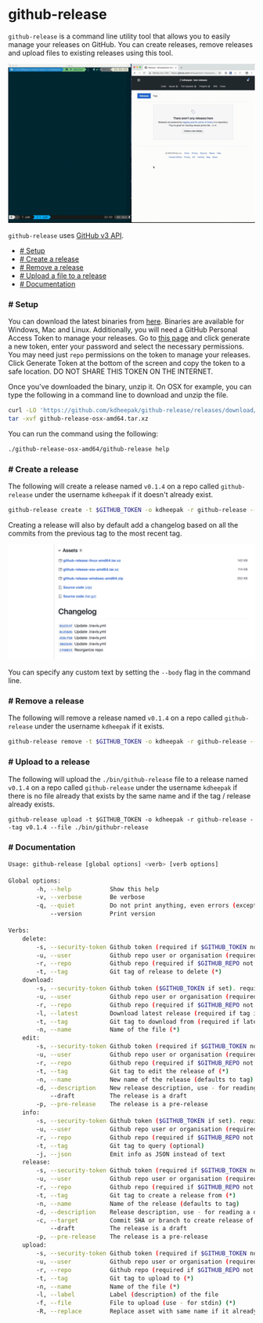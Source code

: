 # github-release

`github-release` is a command line utility tool that allows you to easily manage your releases on GitHub.
You can create releases, remove releases and upload files to existing releases using this tool.

![](./img/github-release.gif)

`github-release` uses [GitHub v3 API](http://developer.github.com/v3/repos/releases).

- [# Setup](#-setup)
- [# Create a release](#-create-a-release)
- [# Remove a release](#-remove-a-release)
- [# Upload a file to a release](#-upload-to-a-release)
- [# Documentation](#-documentation)

### # Setup

You can download the latest binaries from [here](https://github.com/kdheepak/github-release/releases). Binaries are available for Windows, Mac and Linux.
Additionally, you will need a GitHub Personal Access Token to manage your releases.
Go to [this page](https://github.com/settings/tokens) and click generate a new token, enter your password and select the necessary permissions. You may need just `repo` permissions on the token to manage your releases. Click Generate Token at the bottom of the screen and copy the token to a safe location. DO NOT SHARE THIS TOKEN ON THE INTERNET.

Once you've downloaded the binary, unzip it. On OSX for example, you can type the following in a command line to download and unzip the file.

```bash
curl -LO 'https://github.com/kdheepak/github-release/releases/download/v0.1.4/github-release-osx-amd64.tar.xz'
tar -xvf github-release-osx-amd64.tar.xz
```

You can run the command using the following:

```bash
./github-release-osx-amd64/github-release help
```

### # Create a release

The following will create a release named `v0.1.4` on a repo called `github-release` under the username `kdheepak` if it doesn't already exist.

```bash
github-release create -t $GITHUB_TOKEN -o kdheepak -r github-release --tag v0.1.4
```

Creating a release will also by default add a changelog based on all the commits from the previous tag to the most recent tag.

![](./img/screenshot-changelog.png)

You can specify any custom text by setting the `--body` flag in the command line.

### # Remove a release

The following will remove a release named `v0.1.4` on a repo called `github-release` under the username `kdheepak` if it exists.

```bash
github-release remove -t $GITHUB_TOKEN -o kdheepak -r github-release --tag v0.1.4
```

### # Upload to a release

The following will upload the `./bin/github-release` file to a release named `v0.1.4` on a repo called `github-release` under the username `kdheepak` if there is no file already that exists by the same name and if the tag / release already exists.

```
github-release upload -t $GITHUB_TOKEN -o kdheepak -r github-release --tag v0.1.4 --file ./bin/githubr-release
```

### # Documentation

```bash
Usage: github-release [global options] <verb> [verb options]

Global options:
        -h, --help           Show this help
        -v, --verbose        Be verbose
        -q, --quiet          Do not print anything, even errors (except if --verbose is specified)
            --version        Print version

Verbs:
    delete:
        -s, --security-token Github token (required if $GITHUB_TOKEN not set)
        -u, --user           Github repo user or organisation (required if $GITHUB_USER not set)
        -r, --repo           Github repo (required if $GITHUB_REPO not set)
        -t, --tag            Git tag of release to delete (*)
    download:
        -s, --security-token Github token ($GITHUB_TOKEN if set). required if repo is private.
        -u, --user           Github repo user or organisation (required if $GITHUB_USER not set)
        -r, --repo           Github repo (required if $GITHUB_REPO not set)
        -l, --latest         Download latest release (required if tag is not specified)
        -t, --tag            Git tag to download from (required if latest is not specified) (*)
        -n, --name           Name of the file (*)
    edit:
        -s, --security-token Github token (required if $GITHUB_TOKEN not set)
        -u, --user           Github repo user or organisation (required if $GITHUB_USER not set)
        -r, --repo           Github repo (required if $GITHUB_REPO not set)
        -t, --tag            Git tag to edit the release of (*)
        -n, --name           New name of the release (defaults to tag)
        -d, --description    New release description, use - for reading a description from stdin (defaults to tag)
            --draft          The release is a draft
        -p, --pre-release    The release is a pre-release
    info:
        -s, --security-token Github token ($GITHUB_TOKEN if set). required if repo is private.
        -u, --user           Github repo user or organisation (required if $GITHUB_USER not set)
        -r, --repo           Github repo (required if $GITHUB_REPO not set)
        -t, --tag            Git tag to query (optional)
        -j, --json           Emit info as JSON instead of text
    release:
        -s, --security-token Github token (required if $GITHUB_TOKEN not set)
        -u, --user           Github repo user or organisation (required if $GITHUB_USER not set)
        -r, --repo           Github repo (required if $GITHUB_REPO not set)
        -t, --tag            Git tag to create a release from (*)
        -n, --name           Name of the release (defaults to tag)
        -d, --description    Release description, use - for reading a description from stdin (defaults to tag)
        -c, --target         Commit SHA or branch to create release of (defaults to the repository default branch)
            --draft          The release is a draft
        -p, --pre-release    The release is a pre-release
    upload:
        -s, --security-token Github token (required if $GITHUB_TOKEN not set)
        -u, --user           Github repo user or organisation (required if $GITHUB_USER not set)
        -r, --repo           Github repo (required if $GITHUB_REPO not set)
        -t, --tag            Git tag to upload to (*)
        -n, --name           Name of the file (*)
        -l, --label          Label (description) of the file
        -f, --file           File to upload (use - for stdin) (*)
        -R, --replace        Replace asset with same name if it already exists (WARNING: not atomic, failure to upload will remove the original asset too)
```
